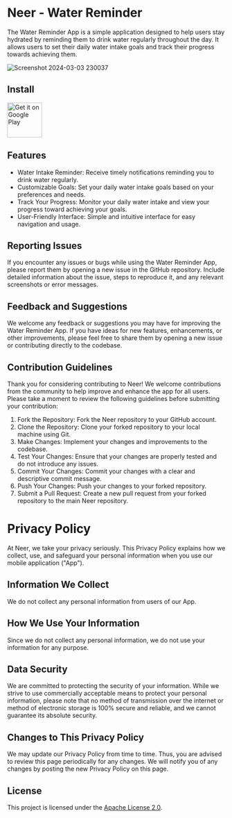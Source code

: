 # Neer - Water Reminder
The Water Reminder App is a simple application designed to help users stay hydrated by reminding them to drink water regularly throughout the day. 
It allows users to set their daily water intake goals and track their progress towards achieving them.

![Screenshot 2024-03-03 230037](https://github.com/criticalAY/Neer/assets/48384865/5f331576-cdfc-4eba-a32a-e9aa5ff4da6b)

Install
---------
<div style="display:flex;">

<a href='https://play.google.com/store/apps/details?id=com.criticalay.neer&pcampaignid=pcampaignidMKT-Other-global-all-co-prtnr-py-PartBadge-Mar2515-1'>
<img alt='Get it on Google Play' height="80" src='https://play.google.com/intl/en_us/badges/static/images/badges/en_badge_web_generic.png'/>
</a>

</div>

## Features
* Water Intake Reminder: Receive timely notifications reminding you to drink water regularly.
* Customizable Goals: Set your daily water intake goals based on your preferences and needs.
* Track Your Progress: Monitor your daily water intake and view your progress toward achieving your goals.
* User-Friendly Interface: Simple and intuitive interface for easy navigation and usage.

## Reporting Issues
If you encounter any issues or bugs while using the Water Reminder App, please report them by opening a new issue in the GitHub repository.
Include detailed information about the issue, steps to reproduce it, and any relevant screenshots or error messages.

## Feedback and Suggestions
We welcome any feedback or suggestions you may have for improving the Water Reminder App. If you have ideas for new features, enhancements,
or other improvements, please feel free to share them by opening a new issue or contributing directly to the codebase.

## Contribution Guidelines
Thank you for considering contributing to Neer! We welcome contributions from the community to help improve and enhance the app for all users. 
Please take a moment to review the following guidelines before submitting your contribution:

1. Fork the Repository: Fork the Neer repository to your GitHub account.
2. Clone the Repository: Clone your forked repository to your local machine using Git. 
3. Make Changes: Implement your changes and improvements to the codebase.
4. Test Your Changes: Ensure that your changes are properly tested and do not introduce any issues.
5. Commit Your Changes: Commit your changes with a clear and descriptive commit message.
6. Push Your Changes: Push your changes to your forked repository.
7. Submit a Pull Request: Create a new pull request from your forked repository to the main Neer repository.


# Privacy Policy
At Neer, we take your privacy seriously. This Privacy Policy explains how we collect, use, and safeguard your personal information when you use our mobile application ("App").

## Information We Collect
We do not collect any personal information from users of our App.

## How We Use Your Information
Since we do not collect any personal information, we do not use your information for any purpose.

## Data Security
We are committed to protecting the security of your information. While we strive to use commercially acceptable means to protect your personal information,
please note that no method of transmission over the internet or method of electronic storage is 100% secure and reliable, and we cannot guarantee its absolute security.

## Changes to This Privacy Policy
We may update our Privacy Policy from time to time. Thus, you are advised to review this page periodically for any changes. We will notify you of any changes by posting the new Privacy Policy on this page.


## License
This project is licensed under the [Apache License 2.0](https://www.apache.org/licenses/LICENSE-2.0).
